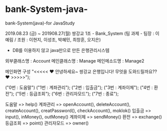 # bank-System-java-
bank-System(java)-for JavaStudy

2019.08.23 (금) ~ 201908.27(월)
쌍강교 1조 - Bank_System
(팀 과제 - 팀장 : 이예림 / 조원 : 이현지, 이성조, 박혜민, 최창훈, 오지은)

* DB를 이용하지 않고 java만으로 만든 은행관리시스템

외부클래스명 : Account
메인클래스명 : Manage
메인메소드명 : Manage2

메인화면 구성
"<<<<<  ♥ 안녕하세요~ 쌍강교 은행입니다! 무엇을 도와드릴까요?? ♥  >>>>>");

("0번 : 도움말")
("1번 : 계좌관리");
("2번 : 입출금");
("3번 : 계좌이체");
("4번 : 환전");
("5번 : 등급조회");
("6번 : 관리자모드");
("7번 : 종료");


도움말 => help()
계좌관리 => openAccount(), deleteAccount(), createAccount(), creatPassword(), checkAccount(), moklok()
입출금 => input(), inMoney(), outMoney()
계좌이체 => sendMoney()
환전 => exchange()
등급조회 => point()
관리자모드 => owner()



